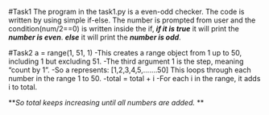 #Task1
The program in the task1.py is a even-odd checker.
The code is written by using simple if-else.
The number is prompted from user and the condition(num/2==0) is written inside the if, _**if it is true**_ it will print the _**number is even**_.
_**else**_ it will print the _**number is odd**_.

#Task2
a = range(1, 51, 1)
-This creates a range object from 1 up to 50, including 1 but excluding 51.
-The third argument 1 is the step, meaning “count by 1”.
-So a represents: [1,2,3,4,5,.......50]
This loops through each number in the range 1 to 50.
-total = total + i
-For each i in the range, it adds i to total.

**_So total keeps increasing until all numbers are added._
**
